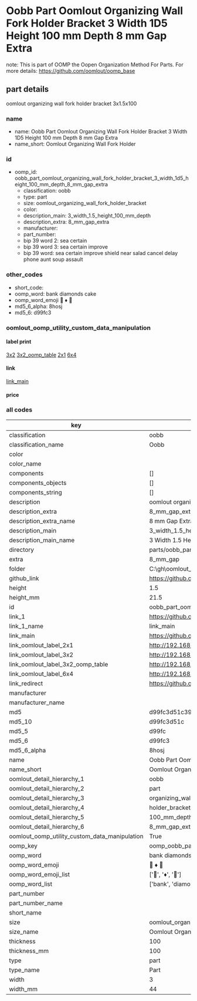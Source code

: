 # Oobb Part Oomlout Organizing Wall Fork Holder Bracket 3 Width 1D5 Height 100 mm Depth 8 mm Gap Extra  

note: This is part of OOMP the Oopen Organization Method For Parts. For more details: https://github.com/oomlout/oomp_base

##  part details
  



oomlout organizing wall fork holder bracket 3x1.5x100



### name
* name: Oobb Part Oomlout Organizing Wall Fork Holder Bracket 3 Width 1D5 Height 100 mm Depth 8 mm Gap Extra
* name_short: Oomlout Organizing Wall Fork Holder
### id
* oomp_id: oobb_part_oomlout_organizing_wall_fork_holder_bracket_3_width_1d5_height_100_mm_depth_8_mm_gap_extra
  * classification: oobb
  * type: part
  * size: oomlout_organizing_wall_fork_holder_bracket
  * color: 
  * description_main: 3_width_1.5_height_100_mm_depth
  * description_extra: 8_mm_gap_extra
  * manufacturer: 
  * part_number: 
  * bip 39 word 2: sea certain
  * bip 39 word 3: sea certain improve
  * bip 39 word: sea certain improve shield near salad cancel delay phone aunt soup assault

### other_codes
* short_code: 
* oomp_word: bank diamonds cake
* oomp_word_emoji :bank: :diamonds: :cake:
* md5_6_alpha: 8hosj
* md5_6: d99fc3






### oomlout_oomp_utility_custom_data_manipulation
#### label print
[3x2](http://192.168.1.245:1112/?label=oomp%208hosj)
[3x2_oomp_table](http://192.168.1.108:1112/?label=oomp%208hosj)
[2x1](http://192.168.1.242:1112/?label=oomp%208hosj)
[6x4](http://192.168.1.55:1112/?label=oomp%208hosj)    

#### link

[link_main](https://github.com/oomlout/oomlout_oobb_version_4_generated_parts/tree/main/navigation_oomp/oobb/part/oomlout_organizing_wall_fork_holder_bracket/3_width_1.5_height_100_mm_depth/8_mm_gap_extra/part)                              

#### price







### all codes 
| key | value |  
| --- | --- |  
| classification | oobb |  
| classification_name | Oobb |  
| color |  |  
| color_name |  |  
| components | [] |  
| components_objects | [] |  
| components_string | [] |  
| description | oomlout organizing wall fork holder bracket 3x1.5x100 |  
| description_extra | 8_mm_gap_extra |  
| description_extra_name | 8 mm Gap Extra |  
| description_main | 3_width_1.5_height_100_mm_depth |  
| description_main_name | 3 Width 1.5 Height 100 mm Depth |  
| directory | parts/oobb_part_oomlout_organizing_wall_fork_holder_bracket_3_width_1d5_height_100_mm_depth_8_mm_gap_extra |  
| extra | 8_mm_gap |  
| folder | C:\gh\oomlout_oobb_version_4_generated_parts\parts\oobb_part_oomlout_organizing_wall_fork_holder_bracket_3_width_1d5_height_100_mm_depth_8_mm_gap_extra |  
| github_link | https://github.com/oomlout/oomlout_oomp_part_src/tree/main/parts/oobb_part_oomlout_organizing_wall_fork_holder_bracket_3_width_1d5_height_100_mm_depth_8_mm_gap_extra |  
| height | 1.5 |  
| height_mm | 21.5 |  
| id | oobb_part_oomlout_organizing_wall_fork_holder_bracket_3_width_1d5_height_100_mm_depth_8_mm_gap_extra |  
| link_1 | https://github.com/oomlout/oomlout_oobb_version_4_generated_parts/tree/main/navigation_oomp/oobb/part/oomlout_organizing_wall_fork_holder_bracket/3_width_1.5_height_100_mm_depth/8_mm_gap_extra/part |  
| link_1_name | link_main |  
| link_main | https://github.com/oomlout/oomlout_oobb_version_4_generated_parts/tree/main/navigation_oomp/oobb/part/oomlout_organizing_wall_fork_holder_bracket/3_width_1.5_height_100_mm_depth/8_mm_gap_extra/part |  
| link_oomlout_label_2x1 | http://192.168.1.242:1112/?label=oomp%208hosj |  
| link_oomlout_label_3x2 | http://192.168.1.245:1112/?label=oomp%208hosj |  
| link_oomlout_label_3x2_oomp_table | http://192.168.1.108:1112/?label=oomp%208hosj |  
| link_oomlout_label_6x4 | http://192.168.1.55:1112/?label=oomp%208hosj |  
| link_redirect | https://github.com/oomlout/oomlout_oobb_version_4_generated_parts/tree/main/parts/oobb_oomlout_organizing_wall_fork_holder_bracket_03_1d5_100_ex_8_mm_gap |  
| manufacturer |  |  
| manufacturer_name |  |  
| md5 | d99fc3d51c39e426f949cc5ae4096e0f |  
| md5_10 | d99fc3d51c |  
| md5_5 | d99fc |  
| md5_6 | d99fc3 |  
| md5_6_alpha | 8hosj |  
| name | Oobb Part Oomlout Organizing Wall Fork Holder Bracket 3 Width 1D5 Height 100 mm Depth 8 mm Gap Extra |  
| name_short | Oomlout Organizing Wall Fork Holder |  
| oomlout_detail_hierarchy_1 | oobb |  
| oomlout_detail_hierarchy_2 | part |  
| oomlout_detail_hierarchy_3 | organizing_wall_fork |  
| oomlout_detail_hierarchy_4 | holder_bracket |  
| oomlout_detail_hierarchy_5 | 100_mm_depth |  
| oomlout_detail_hierarchy_6 | 8_mm_gap_extra |  
| oomlout_oomp_utility_custom_data_manipulation | True |  
| oomp_key | oomp_oobb_part_oomlout_organizing_wall_fork_holder_bracket_3_width_1d5_height_100_mm_depth_8_mm_gap_extra |  
| oomp_word | bank diamonds cake |  
| oomp_word_emoji | :bank: :diamonds: :cake: |  
| oomp_word_emoji_list | [':bank:', ':diamonds:', ':cake:'] |  
| oomp_word_list | ['bank', 'diamonds', 'cake'] |  
| part_number |  |  
| part_number_name |  |  
| short_name |  |  
| size | oomlout_organizing_wall_fork_holder_bracket |  
| size_name | Oomlout Organizing Wall Fork Holder Bracket |  
| thickness | 100 |  
| thickness_mm | 100 |  
| type | part |  
| type_name | Part |  
| width | 3 |  
| width_mm | 44 |  
